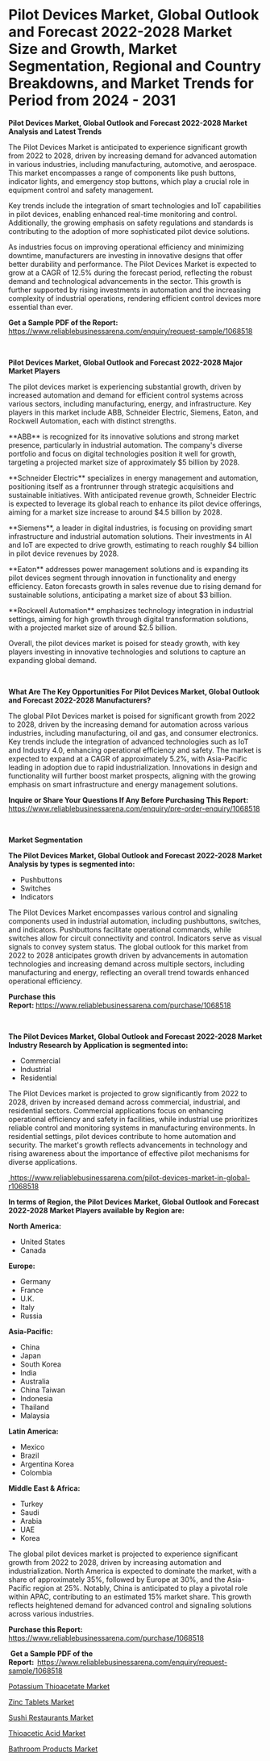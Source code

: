 <p><h1>Pilot Devices Market, Global Outlook and Forecast 2022-2028 Market Size and Growth, Market Segmentation, Regional and Country Breakdowns, and Market Trends for Period from 2024 -  2031</h1></p><p><strong>Pilot Devices Market, Global Outlook and Forecast 2022-2028 Market Analysis and Latest Trends</strong></p>
<p><p>The Pilot Devices Market is anticipated to experience significant growth from 2022 to 2028, driven by increasing demand for advanced automation in various industries, including manufacturing, automotive, and aerospace. This market encompasses a range of components like push buttons, indicator lights, and emergency stop buttons, which play a crucial role in equipment control and safety management. </p><p>Key trends include the integration of smart technologies and IoT capabilities in pilot devices, enabling enhanced real-time monitoring and control. Additionally, the growing emphasis on safety regulations and standards is contributing to the adoption of more sophisticated pilot device solutions. </p><p>As industries focus on improving operational efficiency and minimizing downtime, manufacturers are investing in innovative designs that offer better durability and performance. The Pilot Devices Market is expected to grow at a CAGR of 12.5% during the forecast period, reflecting the robust demand and technological advancements in the sector. This growth is further supported by rising investments in automation and the increasing complexity of industrial operations, rendering efficient control devices more essential than ever.</p></p>
<p><strong>Get a Sample PDF of the Report:&nbsp;</strong> <a href="https://www.reliablebusinessarena.com/enquiry/request-sample/1068518">https://www.reliablebusinessarena.com/enquiry/request-sample/1068518</a></p>
<p>&nbsp;</p>
<p><strong>Pilot Devices Market, Global Outlook and Forecast 2022-2028 Major Market Players</strong></p>
<p><p>The pilot devices market is experiencing substantial growth, driven by increased automation and demand for efficient control systems across various sectors, including manufacturing, energy, and infrastructure. Key players in this market include ABB, Schneider Electric, Siemens, Eaton, and Rockwell Automation, each with distinct strengths.</p><p>**ABB** is recognized for its innovative solutions and strong market presence, particularly in industrial automation. The company's diverse portfolio and focus on digital technologies position it well for growth, targeting a projected market size of approximately $5 billion by 2028.</p><p>**Schneider Electric** specializes in energy management and automation, positioning itself as a frontrunner through strategic acquisitions and sustainable initiatives. With anticipated revenue growth, Schneider Electric is expected to leverage its global reach to enhance its pilot device offerings, aiming for a market size increase to around $4.5 billion by 2028.</p><p>**Siemens**, a leader in digital industries, is focusing on providing smart infrastructure and industrial automation solutions. Their investments in AI and IoT are expected to drive growth, estimating to reach roughly $4 billion in pilot device revenues by 2028.</p><p>**Eaton** addresses power management solutions and is expanding its pilot devices segment through innovation in functionality and energy efficiency. Eaton forecasts growth in sales revenue due to rising demand for sustainable solutions, anticipating a market size of about $3 billion.</p><p>**Rockwell Automation** emphasizes technology integration in industrial settings, aiming for high growth through digital transformation solutions, with a projected market size of around $2.5 billion.</p><p>Overall, the pilot devices market is poised for steady growth, with key players investing in innovative technologies and solutions to capture an expanding global demand.</p></p>
<p>&nbsp;</p>
<p><strong>What Are The Key Opportunities For Pilot Devices Market, Global Outlook and Forecast 2022-2028 Manufacturers?</strong></p>
<p><p>The global Pilot Devices market is poised for significant growth from 2022 to 2028, driven by the increasing demand for automation across various industries, including manufacturing, oil and gas, and consumer electronics. Key trends include the integration of advanced technologies such as IoT and Industry 4.0, enhancing operational efficiency and safety. The market is expected to expand at a CAGR of approximately 5.2%, with Asia-Pacific leading in adoption due to rapid industrialization. Innovations in design and functionality will further boost market prospects, aligning with the growing emphasis on smart infrastructure and energy management solutions.</p></p>
<p><strong>Inquire or Share Your Questions If Any Before Purchasing This Report:</strong> <a href="https://www.reliablebusinessarena.com/enquiry/pre-order-enquiry/1068518">https://www.reliablebusinessarena.com/enquiry/pre-order-enquiry/1068518</a></p>
<p>&nbsp;</p>
<p><strong>Market Segmentation</strong></p>
<p><strong>The Pilot Devices Market, Global Outlook and Forecast 2022-2028 Market Analysis by types is segmented into:</strong></p>
<p><ul><li>Pushbuttons</li><li>Switches</li><li>Indicators</li></ul></p>
<p><p>The Pilot Devices Market encompasses various control and signaling components used in industrial automation, including pushbuttons, switches, and indicators. Pushbuttons facilitate operational commands, while switches allow for circuit connectivity and control. Indicators serve as visual signals to convey system status. The global outlook for this market from 2022 to 2028 anticipates growth driven by advancements in automation technologies and increasing demand across multiple sectors, including manufacturing and energy, reflecting an overall trend towards enhanced operational efficiency.</p></p>
<p><strong>Purchase this Report:&nbsp;</strong><a href="https://www.reliablebusinessarena.com/purchase/1068518">https://www.reliablebusinessarena.com/purchase/1068518</a></p>
<p>&nbsp;</p>
<p><strong>The Pilot Devices Market, Global Outlook and Forecast 2022-2028 Market Industry Research by Application is segmented into:</strong></p>
<p><ul><li>Commercial</li><li>Industrial</li><li>Residential</li></ul></p>
<p><p>The Pilot Devices market is projected to grow significantly from 2022 to 2028, driven by increased demand across commercial, industrial, and residential sectors. Commercial applications focus on enhancing operational efficiency and safety in facilities, while industrial use prioritizes reliable control and monitoring systems in manufacturing environments. In residential settings, pilot devices contribute to home automation and security. The market's growth reflects advancements in technology and rising awareness about the importance of effective pilot mechanisms for diverse applications.</p></p>
<p><a href="https://www.reliablebusinessarena.com/pilot-devices-market-in-global-r1068518">&nbsp;https://www.reliablebusinessarena.com/pilot-devices-market-in-global-r1068518</a></p>
<p><strong>In terms of Region, the Pilot Devices Market, Global Outlook and Forecast 2022-2028 Market Players available by Region are:</strong></p>
<p>
    <p> <strong> North America: </strong>
        <ul>
            <li>United States</li>
            <li>Canada</li>
        </ul>
        </p> 
    <p> <strong> Europe: </strong>
        <ul>
            <li>Germany</li>
            <li>France</li>
            <li>U.K.</li>
            <li>Italy</li>
            <li>Russia</li>
        </ul>
        </p> 
    <p> <strong> Asia-Pacific: </strong>
        <ul>
            <li>China</li>
            <li>Japan</li>
            <li>South Korea</li>
            <li>India</li>
            <li>Australia</li>
            <li>China Taiwan</li>
            <li>Indonesia</li>
            <li>Thailand</li>
            <li>Malaysia</li>
        </ul>
        </p> 
    <p> <strong> Latin America: </strong>
        <ul>
            <li>Mexico</li>
            <li>Brazil</li>
            <li>Argentina Korea</li>
            <li>Colombia</li>
        </ul>
        </p> 
    <p> <strong> Middle East & Africa: </strong>
        <ul>
            <li>Turkey</li>
            <li>Saudi</li>
            <li>Arabia</li>
            <li>UAE</li>
            <li>Korea</li>
        </ul>
    </p>
    </p>
<p><p>The global pilot devices market is projected to experience significant growth from 2022 to 2028, driven by increasing automation and industrialization. North America is expected to dominate the market, with a share of approximately 35%, followed by Europe at 30%, and the Asia-Pacific region at 25%. Notably, China is anticipated to play a pivotal role within APAC, contributing to an estimated 15% market share. This growth reflects heightened demand for advanced control and signaling solutions across various industries.</p></p>
<p><strong>Purchase this Report: </strong><a href="https://www.reliablebusinessarena.com/purchase/1068518">https://www.reliablebusinessarena.com/purchase/1068518</a></p>
<p>&nbsp;<strong>Get a Sample PDF of the Report:&nbsp;&nbsp;</strong><a href="https://www.reliablebusinessarena.com/enquiry/request-sample/1068518">https://www.reliablebusinessarena.com/enquiry/request-sample/1068518</a></p>
<p><strong></strong></p>
<p><p><a href="https://issuu.com/reportprime-2/docs/potassium-thioacetate-market-size-2_d4887e43f4d85c">Potassium Thioacetate Market</a></p><p><a href="https://www.linkedin.com/pulse/zinc-tablets-market-share-new-trends-analysis-its-type-application-stldf?trackingId=IoPrN%2B%2FTTSSzIPcCoY5HyQ%3D%3D">Zinc Tablets Market</a></p><p><a href="https://medium.com/@kathleenbaker54/the-sushi-restaurants-market-decisions-are-mostly-driven-by-resource-optimization-and-88ea95af0532">Sushi Restaurants Market</a></p><p><a href="https://issuu.com/reportprime-2/docs/thioacetic-acid-market-size-2030.pp_edb21872c1096b">Thioacetic Acid Market</a></p><p><a href="https://medium.com/@addiehirthe20/global-bathroom-products-market-sector-2024-2031-market-metrics-and-market-strategic-insights-e020b99b5fa6">Bathroom Products Market</a></p></p>